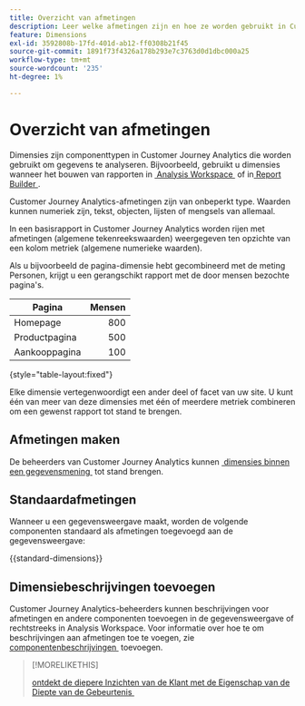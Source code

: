 ```yaml
---
title: Overzicht van afmetingen
description: Leer welke afmetingen zijn en hoe ze worden gebruikt in Customer Journey Analytics.
feature: Dimensions
exl-id: 3592808b-17fd-401d-ab12-ff0308b21f45
source-git-commit: 1891f73f4326a178b293e7c3763d0d1dbc000a25
workflow-type: tm+mt
source-wordcount: '235'
ht-degree: 1%

---
```


# Overzicht van afmetingen

Dimensies zijn componenttypen in Customer Journey Analytics die worden gebruikt om gegevens te analyseren. Bijvoorbeeld, gebruikt u dimensies wanneer het bouwen van rapporten in [&#x200B; Analysis Workspace &#x200B;](/help/analysis-workspace/home.md) of in [&#x200B; Report Builder &#x200B;](/help/report-builder/rb-overview.md).

Customer Journey Analytics-afmetingen zijn van onbeperkt type. Waarden kunnen numeriek zijn, tekst, objecten, lijsten of mengsels van allemaal.

In een basisrapport in Customer Journey Analytics worden rijen met afmetingen (algemene tekenreekswaarden) weergegeven ten opzichte van een kolom metriek (algemene numerieke waarden).

Als u bijvoorbeeld de pagina-dimensie hebt gecombineerd met de meting Personen, krijgt u een gerangschikt rapport met de door mensen bezochte pagina&#39;s.

| Pagina | Mensen |
| --- | ---: |
| Homepage | 800 |
| Productpagina | 500 |
| Aankooppagina | 100 |

{style="table-layout:fixed"}

Elke dimensie vertegenwoordigt een ander deel of facet van uw site. U kunt één van meer van deze dimensies met één of meerdere metriek combineren om een gewenst rapport tot stand te brengen.


## Afmetingen maken

De beheerders van Customer Journey Analytics kunnen [&#x200B; dimensies binnen een gegevensmening &#x200B;](/help/data-views/create-dataview.md#components) tot stand brengen.

## Standaardafmetingen

Wanneer u een gegevensweergave maakt, worden de volgende componenten standaard als afmetingen toegevoegd aan de gegevensweergave:

{{standard-dimensions}}


## Dimensiebeschrijvingen toevoegen

Customer Journey Analytics-beheerders kunnen beschrijvingen voor afmetingen en andere componenten toevoegen in de gegevensweergave of rechtstreeks in Analysis Workspace. Voor informatie over hoe te om beschrijvingen aan afmetingen toe te voegen, zie [&#x200B; componentenbeschrijvingen &#x200B;](/help/components/add-component-descriptions.md) toevoegen.

>[!MORELIKETHIS]
>
>[&#x200B; ontdekt de diepere Inzichten van de Klant met de Eigenschap van de Diepte van de Gebeurtenis &#x200B;](https://experienceleaguecommunities.adobe.com/t5/adobe-analytics-blogs/discover-deeper-customer-insights-with-adobe-customer-journey/ba-p/753947#M576)
>

